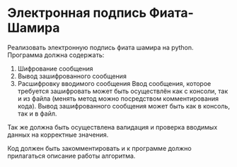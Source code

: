# Электронная подпись Фиата-Шамира

Реализовать электронную подпись фиата шамира на python. Программа должна содержать:
1. Шифрование сообщения
2. Вывод зашифрованного сообщения
3. Расшифровку вводимого сообщения
Ввод сообщения, которое требуется зашифровать может быть осуществлён как с консоли, так и из файла (менять метод можно посредством комментирования кода). Вывод зашифрованного сообщения может быть как в консоль, так и в файл.

Так же должна быть осуществлена валидация и проверка вводимых данных на корректные значения.

Код должен быть закомментировать и к программе должно прилагаться описание работы алгоритма.
